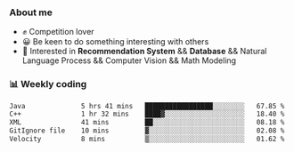 ### About me

- ✊ Competition lover
- 😀 Be keen to do something interesting with others
- 🎈 Interested in **Recommendation System** && **Database** && Natural Language Process && Computer Vision && Math Modeling


### 📊 Weekly coding
<!--START_SECTION:waka-->

```txt
Java              5 hrs 41 mins   █████████████████░░░░░░░░   67.85 %
C++               1 hr 32 mins    ████▓░░░░░░░░░░░░░░░░░░░░   18.40 %
XML               41 mins         ██░░░░░░░░░░░░░░░░░░░░░░░   08.18 %
GitIgnore file    10 mins         ▓░░░░░░░░░░░░░░░░░░░░░░░░   02.08 %
Velocity          8 mins          ▒░░░░░░░░░░░░░░░░░░░░░░░░   01.62 %
```

<!--END_SECTION:waka-->
